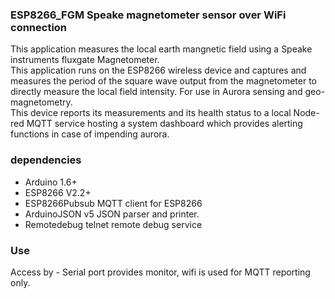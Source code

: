 <h3>ESP8266_FGM Speake magnetometer sensor over WiFi connection</h3>
<p>This application measures the local earth mangnetic field using a Speake instruments fluxgate Magnetometer. <br/>
  This application runs on the ESP8266 wireless device and captures and measures the period of the square wave output from the magnetometer to directly measure the local field intensity. For use in Aurora sensing and geo-magnetometry. <br/>
This device reports its measurements and its health status to a local Node-red MQTT service hosting a system dashboard which provides alerting functions in case of impending aurora. <br/>
  
<h3> dependencies</h3>
<ul>
  <li>Arduino 1.6+  </li>
  <li>ESP8266 V2.2+</li>
  <li>ESP8266Pubsub MQTT client for ESP8266</li>
  <li>ArduinoJSON v5 JSON parser and printer. </li>
  <li>Remotedebug telnet remote debug service </li>
  </ul>
  
<h3>Use</h3>
<p>Access by - Serial port provides monitor,   wifi is used for MQTT reporting only. </p>
